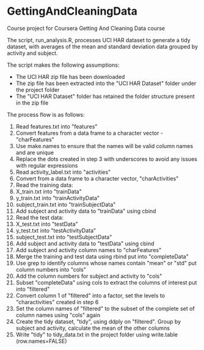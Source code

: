 # GettingAndCleaningData
Course project for Coursera Getting And Cleaning Data course

The script, run_analysis.R, processes UCI HAR dataset to generate a tidy dataset, with averages of the mean and standard deviation data grouped by activity and subject.

The script makes the following assumptions:
* The UCI HAR zip file has been downloaded
* The zip file has been extracted into the "UCI HAR Dataset" folder under the project folder
* The "UCI HAR Dataset" folder has retained the folder structure present in the zip file

The process flow is as follows:

1. Read features.txt into "features"
2. Convert features from a data frame to a character vector - "charFeatures"
3. Use make.names to ensure that the names will be valid column names and are unique
4. Replace the dots created in step 3 with underscores to avoid any issues with regular expressions
5. Read activity_label.txt into "activities"
6. Convert from a data frame to a character vector, "charActivities"
7. Read the training data:
  1. X_train.txt into "trainData"
  2. y_train.txt into "trainActivityData"
  3. subject_train.txt into "trainSubjectData"
8. Add subject and activity data to "trainData" using cbind
9. Read the test data:
  1. X_test.txt into "testData"
  2. y_test.txt into "testActivityData"
  3. subject_test.txt into "testSubjectData"
10. Add subject and activity data to "testData" using cbind
11. Add subject and activity column names to "charFeatures"
12. Merge the training and test data using rbind put into "completeData"
13. Use grep to identify columns whose names contain "mean" or "std" put column numbers into "cols"
14. Add the column numbers for subject and activity to "cols"
15. Subset "completeData" using cols to extract the columns of interest put into "filtered"
16. Convert column 1 of "filtered" into a factor, set the levels to "charactivities" created in step 6
17. Set the column names of "filtered" to the subset of the complete set of column names using "cols" again
18. Create the tidy dataset, "tidy", using ddply on "filtered". Group by subject and activity, calculate the mean of the other columns
19. Write "tidy" to tidy_data.txt in the project folder using write.table (row.names=FALSE)
